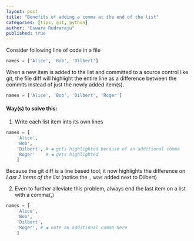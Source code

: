 ```yaml
---
layout: post
title: "Benefits of adding a comma at the end of the list"
categories: [tips, git, python]
author: "Eswara Rudraraju"
published: true
---
```


Consider following line of code in a file

```python
names = ['Alice', 'Bob', 'Dilbert']
```

When a new item is added to the list and committed to a source control like git, the file diff will highlight the entire line as a difference between the commits instead of just the newly added item(s).

```python
names = ['Alice', 'Bob', 'Dilbert', 'Roger']
```

#### Way(s) to solve this:

1. Write each list item into its own lines

```python
names = [
    'Alice', 
    'Bob', 
    'Dilbert', # ◀️ gets highlighted because of an additional comma 
    'Roger'    # ◀️ gets highlighted
    ]
```

Because the git diff is a line based tool, it now highlights the difference on *Last 2 Items of the list* (notice the `,` was added next to Dilbert)

2. Even to further alleviate this problem, always end the last item on a list with a comma(,)

```python
names = [
    'Alice', 
    'Bob', 
    'Dilbert',
    'Roger', # ◀️ note an additional comma here
    ]
```